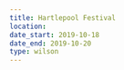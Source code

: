 ```yaml
---
title: Hartlepool Festival
location:
date_start: 2019-10-18
date_end: 2019-10-20
type: wilson
---
```

